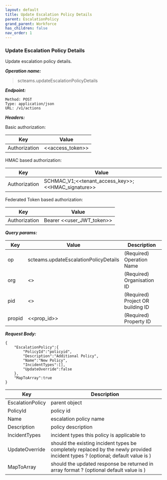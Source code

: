 ```yaml
---
layout: default
title: Update Escalation Policy Details
parent: EscalationPolicy
grand_parent: Workforce
has_children: false
nav_order: 1
---
```


### Update Escalation Policy Details

Update escalation policy details.

***Operation name:***

> scteams.updateEscalationPolicyDetails

***Endpoint:***

```
Method: POST
Type: application/json
URL: /v1/actions
```

***Headers:***

Basic authorization:

|Key|Value|
|---|---|
|Authorization|<<access_token>>|

HMAC based authorization:

|Key|Value|
|---|---|
|Authorization|SCHMAC_V1;<<tenant_access_key>>;<<HMAC_signature>>|

Federated Token based authorization:

|Key|Value|
|---|---|
|Authorization|Bearer <<user_JWT_token>>|

***Query params:***

| Key | Value | Description |
| --- | ------|-------------|
| op | scteams.updateEscalationPolicyDetails | (Required) Operation Name |
| org | <<org>> | (Required) Organisation ID |
| pid | <<pid>> | (Required) Project OR building ID |
| propid | <<prop_id>> | (Required) Property ID |


***Request Body:***

```
{
    "EscalationPolicy":{
        "PolicyId":"policyid",
        "Description":"Additional Policy",
        "Name":"New Policy",
        "IncidentTypes":[],
        "UpdateOverride":false
    },
    "MapToArray":true
}
```

| Key | Description |
| --- |-----|
|EscalationPolicy|parent object|
|PolicyId|policy id|
|Name|escalation policy name|
|Description|policy description|
|IncidentTypes|incident types this policy is applicable to |
|UpdateOverride|should the existing incident types be completely replaced by the newly provided incident types ? (optional; default value is <false>)|
|MapToArray|should the updated response be returned in array format ? (optional default value is <false>)|
